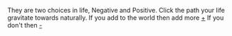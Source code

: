 They are two choices in life, Negative and Positive.
Click the path your life gravitate towards naturally.
If you add to the world then add more [+](../maze/add/add.md) 
If you don't then [-](../maze/subtract/subtract.md)